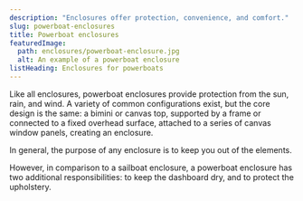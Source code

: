 ```yaml
---
description: "Enclosures offer protection, convenience, and comfort."
slug: powerboat-enclosures
title: Powerboat enclosures
featuredImage:
  path: enclosures/powerboat-enclosure.jpg
  alt: An example of a powerboat enclosure
listHeading: Enclosures for powerboats
---
```


Like all enclosures, powerboat enclosures provide protection from the sun, rain,
and wind. A variety of common configurations exist, but the core design is the
same: a bimini or canvas top, supported by a frame or connected to a fixed
overhead surface, attached to a series of canvas window panels, creating an
enclosure.

<!--more-->

In general, the purpose of any enclosure is to keep you out of the elements.

However, in comparison to a sailboat enclosure, a powerboat enclosure has two
additional responsibilities: to keep the dashboard dry, and to protect the
upholstery.

